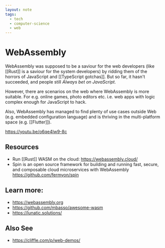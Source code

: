 ```yaml
---
layout: note
tags:
  - tech
  - computer-science
  - web
---
```


# WebAssembly

WebAssembly was supposed to be a saviour for the web developers (like [[Rust]] is a saviour for the system developers) by ridding them of the horrors of JavaScript and [[TypeScript gotchas]]. But so far, it hasn't succeeded, and people still _Always bet on JavaScript_.

However, there are scenarios on the web where WebAssembly is more suitable. For e.g. online games, photo editors etc. i.e. web apps with logic complex enough for JavaScript to hack.

Also, WebAssembly has managed to find plenty of use cases outside Web (e.g. embedded configuration language) and is thriving in the multi-platform space (e.g. [[Flutter]]).

https://youtu.be/o6qe4lw9-8c

## Resources

- Run [[Rust]] WASM on the cloud: https://webassembly.cloud/
- Spin is an open source framework for building and running fast, secure, and composable cloud microservices with WebAssembly https://github.com/fermyon/spin

## Learn more:

- https://webassembly.org
- https://github.com/mbasso/awesome-wasm
- https://lunatic.solutions/

## Also See

- https://cliffle.com/p/web-demos/
